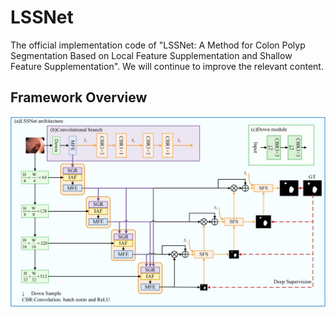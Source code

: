 # LSSNet
The official implementation code of "LSSNet: A Method for Colon Polyp Segmentation Based on Local Feature Supplementation and Shallow Feature Supplementation". 
We will continue to improve the relevant content.
## Framework Overview
![image](https://github.com/heyeying/LSSNet/blob/main/figs/LSSNet.jpg)

